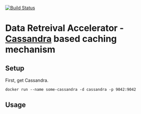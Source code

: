 [![Build Status](https://magnum.travis-ci.com/dawanda/drac.svg?branch=master)](https://magnum.travis-ci.com/dawanda/drac)

# Data Retreival Accelerator - [Cassandra](https://cassandra.apache.org/) based caching mechanism

## Setup

First, get Cassandra.

```
docker run --name some-cassandra -d cassandra -p 9042:9042
```



## Usage

